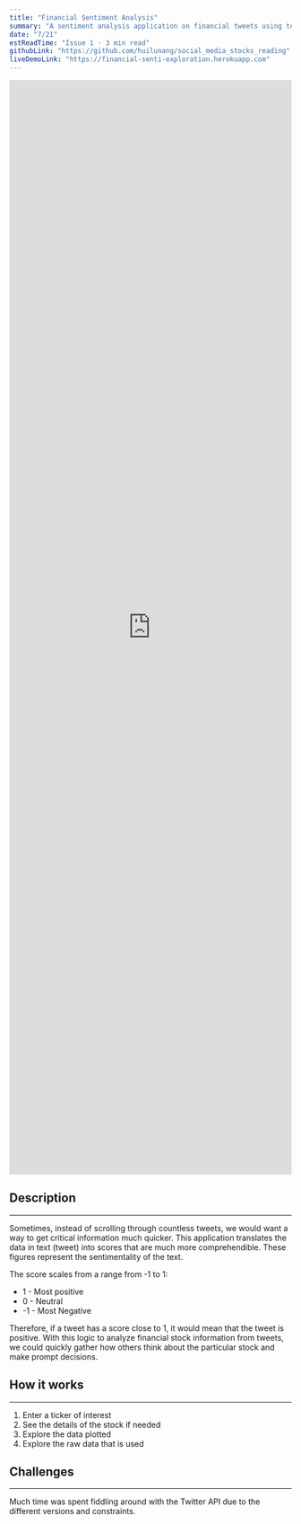 ```yaml
---
title: "Financial Sentiment Analysis"
summary: "A sentiment analysis application on financial tweets using textblob"
date: "7/21"
estReadTime: "Issue 1 ⋅ 3 min read"
githubLink: "https://github.com/huilunang/social_media_stocks_reading"
liveDemoLink: "https://financial-senti-exploration.herokuapp.com"
---
```


<iframe width="100%" height="50%" src="https://www.youtube.com/embed/sOIRSD1MZks" title="YouTube video player" frameborder="0" allow="accelerometer; autoplay; clipboard-write; encrypted-media; gyroscope; picture-in-picture" allowfullscreen></iframe>

## Description
---
Sometimes, instead of scrolling through countless tweets, we would want a way to get critical information much quicker. This application translates the data in text (tweet) into scores that are much more comprehendible. These figures represent the sentimentality of the text.

The score scales from a range from -1 to 1:
- 1 - Most positive
- 0 - Neutral
- -1 - Most Negative

Therefore, if a tweet has a score close to 1, it would mean that the tweet is positive. With this logic to analyze financial stock information from tweets, we could quickly gather how others think about the particular stock and make prompt decisions.

## How it works
---
1. Enter a ticker of interest
2. See the details of the stock if needed
3. Explore the data plotted
4. Explore the raw data that is used

## Challenges
---
Much time was spent fiddling around with the Twitter API due to the different versions and constraints.
